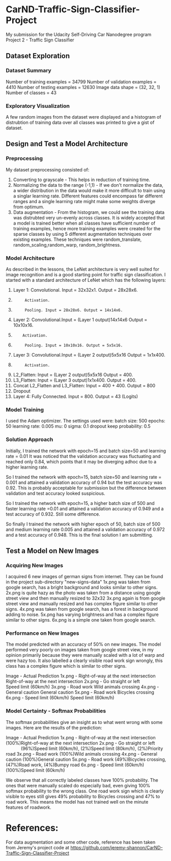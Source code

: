 # CarND-Traffic-Sign-Classifier-Project
My submission for the Udacity Self-Driving Car Nanodegree program Project 2 - Traffic Sign Classifier

## Dataset Exploration
### Dataset Summary
Number of training examples = 34799
Number of validation examples = 4410
Number of testing examples = 12630
Image data shape = (32, 32, 1)
Number of classes = 43

### Exploratory Visualization
A few random images from the dataset were displayed and a histogram of distrubtion of training data over all classes was printed to give a gist of dataset.

## Design and Test a Model Architecture
### Preprocessing

My dataset preprocessing consisted of:

1. Converting to grayscale - This helps in reduction of training time.
2. Normalizing the data to the range (-1,1) - If we don't normalize the data, a wider distribution in the data would make it more difficult to train using a singlar learning rate. Different features could encompass far different ranges and a single learning rate might make some weights diverge from optimum.
3. Data augmentation -  From the histogram, we could see the training data was distrubted very un-evenly across classes. It is widely accepted that a model is trained better when all classes have sufficient number of training examples, hence more training examples were created for the sparse classes by using 5 different augmentation techniques over existing examples. These techniques were random_translate, random_scaling,random_warp, random_brightness.


### Model Architecture
As described in the lessons, the LeNet architecture is very well suited for image recognition and is a good starting point for traffic sign classification.
I started with a standard architecture of LeNet which has the following layers:

1.  Layer 1: Convolutional. Input = 32x32x1. Output = 28x28x6.
2.          Activation.
3.          Pooling. Input = 28x28x6. Output = 14x14x6.
4.  Layer 2: Convolutional.Input = (Layer 1 output)14x14x6 Output = 10x10x16.
5.         Activation.
6.          Pooling. Input = 10x10x16. Output = 5x5x16.        
7.  Layer 3: Convolutional.Input = (Layer 2 output)5x5x16 Output = 1x1x400.
8.          Activation.
9.  L2_Flatten: Input = (Layer 2 output)5x5x16  Output = 400.
10. L3_Flatten: Input = (Layer 3 output)1x1x400. Output = 400.
11. Concat L2_Flatten and L3_Flatten: Input = 400 + 400. Output = 800
12. Dropout
13. Layer 4: Fully Connected. Input = 800. Output = 43 (Logits)



### Model Training
I used the Adam optimizer. The settings used were:
batch size: 500
epochs: 50
learning rate: 0.005
mu: 0
sigma: 0.1
dropout keep probability: 0.5

### Solution Approach

Initially, I trained the network with epoch=15 and batch size=50 and learning rate = 0.01
It was noticed that the validation accuracy was fluctuating and reached only 0.84, which points that it may be diverging adhoc due to a higher learning rate.

So I trained the network with epoch=15, batch size=50 and learning rate = 0.001 and attained a validation accuracy of 0.94 but the test accuracy was 0.92. This is probably acceptable for submission but the difference between validation and test accuracy looked suspicious.

So I trained the network with epoch=15, a higher batch size of 500 and faster learning rate =0.01 and attained a validation accuracy of 0.949 and a test accuracy of 0.932. Still some difference.

So finally I trained the network with higher epoch of 50, batch size of 500 and medium learning rate 0.005 and attained a validation accuracy of 0.972 and a test accuracy of 0.948. This is the final solution I am submitting.


## Test a Model on New Images

### Acquiring New Images
I acquired 6 new images of german signs from internet. They can be found in the project sub-directory "new-signs-data"
1x.png was taken from google search, has a bright background and looks similar to other signs.
2x.png is quite hazy as the photo was taken from a distance using google street view and then manually resized to 32x32
3x.png again is from google street view and manually resized and has complex figure similar to other signs.
4x.png was taken from google search, has a forest in background adding to noise.
5x.png has varying brightness and has a complex figure similar to other signs.
6x.png is a simple one taken from google search.


### Performance on New Images
The model predicted with an accuracy of 50% on new images.
The model performed very poorly on images taken from google street view, in my opinion primarily because they were manually scaled with a lot of warp and were hazy too.
It also labelled a clearly visible road work sign wrongly, this class has a complex figure which is similar to other signs.

Image  -           Actual                                Prediction
1x.png - Right-of-way at the next intersection    Right-of-way at the next intersection 
2x.png - Go straight or left                      Speed limit (60km/h)
3x.png - Road work                                Wild animals crossing
4x.png - General caution                          General caution
5x.png - Road work                                Bicycles crossing
6x.png - Speed limit (60km/h)                     Speed limit (60km/h)

### Model Certainty - Softmax Probabilities
The softmax probabilities give an insight as to what went wrong with some images.
Here are the results of the prediction:

Image  -           Actual                                Prediction
1x.png - Right-of-way at the next intersection    (100%)Right-of-way at the next intersection 
2x.png - Go straight or left                      (96%)Speed limit (60km/h), (2%)Speed limit (80km/h), (2%)Priority road
3x.png - Road work                                (100%)Wild animals crossing
4x.png - General caution                          (100%)General caution
5x.png - Road work                                (49%)Bicycles crossing, (47%)Road work, (4%)Bumpy road
6x.png - Speed limit (60km/h)                     (100%)Speed limit (60km/h)

We observe that all correctly labeled classes have 100% probability. The ones that were manually scaled do especially bad, even giving 100% softmax probability to the wrong class. One road work sign which is clearly visible to eyes still gives 49% probability to Bicycles crossing and 47% to road work. This means the model has not trained well on the minute features of roadwork.

# References: 
For data augmentation and some other code, reference has been taken from Jeremy's project code at https://github.com/jeremy-shannon/CarND-Traffic-Sign-Classifier-Project
